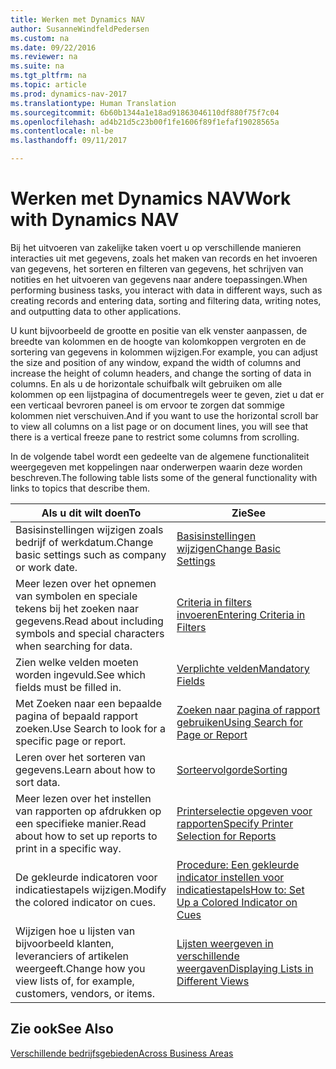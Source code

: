 ```yaml
---
title: Werken met Dynamics NAV
author: SusanneWindfeldPedersen
ms.custom: na
ms.date: 09/22/2016
ms.reviewer: na
ms.suite: na
ms.tgt_pltfrm: na
ms.topic: article
ms.prod: dynamics-nav-2017
ms.translationtype: Human Translation
ms.sourcegitcommit: 6b60b1344a1e18ad91863046110df880f75f7c04
ms.openlocfilehash: ad4b21d5c23b00f1fe1606f89f1efaf19028565a
ms.contentlocale: nl-be
ms.lasthandoff: 09/11/2017

---
```

    
# <a name="work-with-dynamics-nav"></a><span data-ttu-id="1262a-102">Werken met Dynamics NAV</span><span class="sxs-lookup"><span data-stu-id="1262a-102">Work with Dynamics NAV</span></span>
<span data-ttu-id="1262a-103">Bij het uitvoeren van zakelijke taken voert u op verschillende manieren interacties uit met gegevens, zoals het maken van records en het invoeren van gegevens, het sorteren en filteren van gegevens, het schrijven van notities en het uitvoeren van gegevens naar andere toepassingen.</span><span class="sxs-lookup"><span data-stu-id="1262a-103">When performing business tasks, you interact with data in different ways, such as creating records and entering data, sorting and filtering data, writing notes, and outputting data to other applications.</span></span>

<span data-ttu-id="1262a-104">U kunt bijvoorbeeld de grootte en positie van elk venster aanpassen, de breedte van kolommen en de hoogte van kolomkoppen vergroten en de sortering van gegevens in kolommen wijzigen.</span><span class="sxs-lookup"><span data-stu-id="1262a-104">For example, you can adjust the size and position of any window, expand the width of columns and increase the height of column headers, and change the sorting of data in columns.</span></span> <span data-ttu-id="1262a-105">En als u de horizontale schuifbalk wilt gebruiken om alle kolommen op een lijstpagina of documentregels weer te geven, ziet u dat er een verticaal bevroren paneel is om ervoor te zorgen dat sommige kolommen niet verschuiven.</span><span class="sxs-lookup"><span data-stu-id="1262a-105">And if you want to use the horizontal scroll bar to view all columns on a list page or on document lines, you will see that there is a vertical freeze pane to restrict some columns from scrolling.</span></span>

<span data-ttu-id="1262a-106">In de volgende tabel wordt een gedeelte van de algemene functionaliteit weergegeven met koppelingen naar onderwerpen waarin deze worden beschreven.</span><span class="sxs-lookup"><span data-stu-id="1262a-106">The following table lists some of the general functionality with links to topics that describe them.</span></span>

|<span data-ttu-id="1262a-107">Als u dit wilt doen</span><span class="sxs-lookup"><span data-stu-id="1262a-107">To</span></span> |<span data-ttu-id="1262a-108">Zie</span><span class="sxs-lookup"><span data-stu-id="1262a-108">See</span></span> |
|---|----|
|<span data-ttu-id="1262a-109">Basisinstellingen wijzigen zoals bedrijf of werkdatum.</span><span class="sxs-lookup"><span data-stu-id="1262a-109">Change basic settings such as company or work date.</span></span>|[<span data-ttu-id="1262a-110">Basisinstellingen wijzigen</span><span class="sxs-lookup"><span data-stu-id="1262a-110">Change Basic Settings</span></span>](ui-change-basic-settings.md)|
|<span data-ttu-id="1262a-111">Meer lezen over het opnemen van symbolen en speciale tekens bij het zoeken naar gegevens.</span><span class="sxs-lookup"><span data-stu-id="1262a-111">Read about including symbols and special characters when searching for data.</span></span>|[<span data-ttu-id="1262a-112">Criteria in filters invoeren</span><span class="sxs-lookup"><span data-stu-id="1262a-112">Entering Criteria in Filters</span></span>](ui-enter-criteria-filters.md)|
|<span data-ttu-id="1262a-113">Zien welke velden moeten worden ingevuld.</span><span class="sxs-lookup"><span data-stu-id="1262a-113">See which fields must be filled in.</span></span>|[<span data-ttu-id="1262a-114">Verplichte velden</span><span class="sxs-lookup"><span data-stu-id="1262a-114">Mandatory Fields</span></span>](ui-mandatory-fields.md)|
|<span data-ttu-id="1262a-115">Met Zoeken naar een bepaalde pagina of bepaald rapport zoeken.</span><span class="sxs-lookup"><span data-stu-id="1262a-115">Use Search to look for a specific page or report.</span></span>|[<span data-ttu-id="1262a-116">Zoeken naar pagina of rapport gebruiken</span><span class="sxs-lookup"><span data-stu-id="1262a-116">Using Search for Page or Report</span></span>](ui-search.md)|
|<span data-ttu-id="1262a-117">Leren over het sorteren van gegevens.</span><span class="sxs-lookup"><span data-stu-id="1262a-117">Learn about how to sort data.</span></span>|[<span data-ttu-id="1262a-118">Sorteervolgorde</span><span class="sxs-lookup"><span data-stu-id="1262a-118">Sorting</span></span>](ui-sorting.md)|
|<span data-ttu-id="1262a-119">Meer lezen over het instellen van rapporten op afdrukken op een specifieke manier.</span><span class="sxs-lookup"><span data-stu-id="1262a-119">Read about how to set up reports to print in a specific way.</span></span>|[<span data-ttu-id="1262a-120">Printerselectie opgeven voor rapporten</span><span class="sxs-lookup"><span data-stu-id="1262a-120">Specify Printer Selection for Reports</span></span>](ui-specify-printer-selection-reports.md)|
|<span data-ttu-id="1262a-121">De gekleurde indicatoren voor indicatiestapels wijzigen.</span><span class="sxs-lookup"><span data-stu-id="1262a-121">Modify the colored indicator on cues.</span></span>|[<span data-ttu-id="1262a-122">Procedure: Een gekleurde indicator instellen voor indicatiestapels</span><span class="sxs-lookup"><span data-stu-id="1262a-122">How to: Set Up a Colored Indicator on Cues</span></span>](ui-how-setup-colored-indicator-cues.md)|
|<span data-ttu-id="1262a-123">Wijzigen hoe u lijsten van bijvoorbeeld klanten, leveranciers of artikelen weergeeft.</span><span class="sxs-lookup"><span data-stu-id="1262a-123">Change how you view lists of, for example, customers, vendors, or items.</span></span>|[<span data-ttu-id="1262a-124">Lijsten weergeven in verschillende weergaven</span><span class="sxs-lookup"><span data-stu-id="1262a-124">Displaying Lists in Different Views</span></span>](across-display-lists-different-views.md)|

## <a name="see-also"></a><span data-ttu-id="1262a-125">Zie ook</span><span class="sxs-lookup"><span data-stu-id="1262a-125">See Also</span></span>
[<span data-ttu-id="1262a-126">Verschillende bedrijfsgebieden</span><span class="sxs-lookup"><span data-stu-id="1262a-126">Across Business Areas</span></span>](ui-across-business-areas.md)

